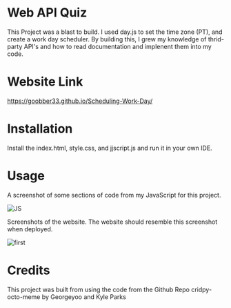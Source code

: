 # Web API Quiz

 This Project was a blast to build. I used day.js to set the time zone (PT), and create a work day scheduler. By building this, I grew my knowledge of thrid-party API's and how to read documentation and implenent them into my code.

# Website Link

https://goobber33.github.io/Scheduling-Work-Day/

# Installation

Install the index.html, style.css, and jjscript.js and run it in your own IDE. 

# Usage

 A screenshot of some sections of code from my JavaScript for this project. 

![JS](/Develop/images/JavaScript.jpgimages/JavaScript.jpg)

Screenshots of the website. The website should resemble this screenshot when deployed.

![first](/Develop/images/first.jpgimages/first.jpg)


# Credits

This project was built from using the code from the Github Repo cridpy-octo-meme by Georgeyoo and Kyle Parks